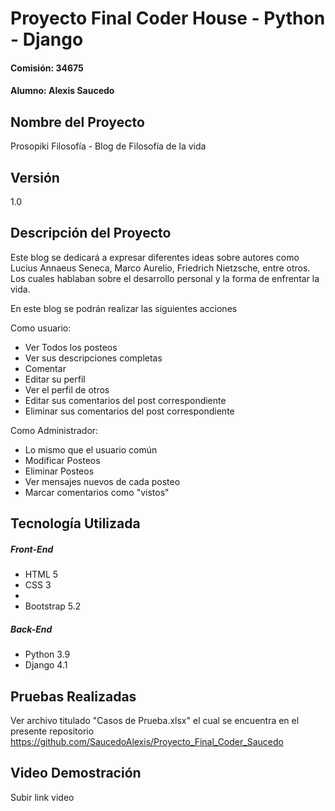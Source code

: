 # Proyecto Final Coder House - Python - Django
#### Comisión: 34675
#### Alumno: Alexis Saucedo

## Nombre del Proyecto
Prosopiki Filosofía - Blog de Filosofía de la vida

## Versión
1.0

## Descripción del Proyecto

Este blog se dedicará a expresar diferentes ideas sobre autores como Lucius Annaeus Seneca, Marco Aurelio, Friedrich Nietzsche, entre otros.
Los cuales hablaban sobre el desarrollo personal y la forma de enfrentar la vida.

En este blog se podrán realizar las siguientes acciones

Como usuario:
- Ver Todos los posteos
- Ver sus descripciones completas
- Comentar
- Editar su perfil
- Ver el perfil de otros
- Editar sus comentarios del post correspondiente
- Eliminar sus comentarios del post correspondiente


Como Administrador:
- Lo mismo que el usuario común
- Modificar Posteos
- Eliminar Posteos
- Ver mensajes nuevos de cada posteo
- Marcar comentarios como "vistos"


## Tecnología Utilizada

##### Front-End
- HTML 5
- CSS 3
- 
- Bootstrap 5.2

##### Back-End
- Python 3.9
- Django 4.1

## Pruebas Realizadas

Ver archivo titulado "Casos de Prueba.xlsx" el cual se encuentra en el presente repositorio https://github.com/SaucedoAlexis/Proyecto_Final_Coder_Saucedo

## Video Demostración

Subir link video









